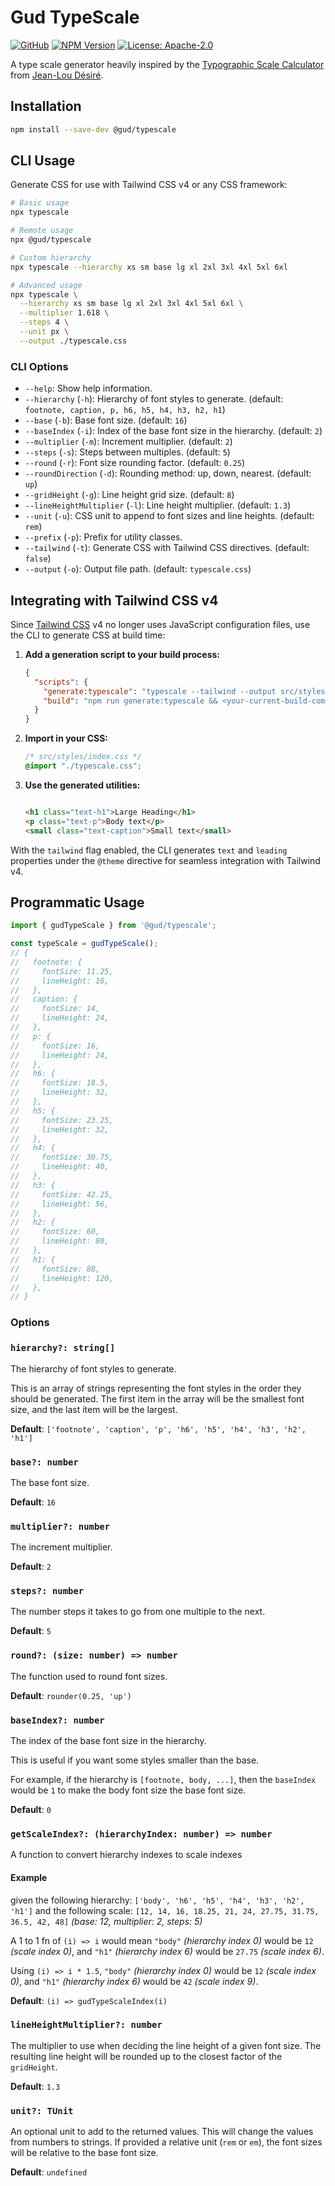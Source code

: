 # Gud TypeScale

[![GitHub](https://img.shields.io/badge/ryangoree%2Fgud--typescale-151b23?logo=github)](https://github.com/ryangoree/gud-typescale)
[![NPM
Version](https://img.shields.io/badge/%40gud%2Ftypescale-cb3837?logo=npm)](https://npmjs.com/package/@gud/typescale)
[![License:
Apache-2.0](https://img.shields.io/badge/License:%20MIT-23454d)](./LICENSE)

A type scale generator heavily inspired by the [Typographic Scale
Calculator](http://layoutgridcalculator.com/typographic-scale/) from [Jean-Lou
Désiré](http://www.jeanlou.net/).

## Installation

```bash
npm install --save-dev @gud/typescale
```

## CLI Usage

Generate CSS for use with Tailwind CSS v4 or any CSS framework:

```bash
# Basic usage
npx typescale

# Remote usage
npx @gud/typescale

# Custom hierarchy
npx typescale --hierarchy xs sm base lg xl 2xl 3xl 4xl 5xl 6xl

# Advanced usage
npx typescale \
  --hierarchy xs sm base lg xl 2xl 3xl 4xl 5xl 6xl \
  --multiplier 1.618 \
  --steps 4 \
  --unit px \
  --output ./typescale.css
```

### CLI Options

- `--help`: Show help information.
- `--hierarchy` (`-h`): Hierarchy of font styles to generate. (default:
  `footnote, caption, p, h6, h5, h4, h3, h2, h1`)
- `--base` (`-b`): Base font size. (default: `16`)
- `--baseIndex` (`-i`): Index of the base font size in the hierarchy. (default:
  `2`)
- `--multiplier` (`-m`): Increment multiplier. (default: `2`)
- `--steps` (`-s`): Steps between multiples. (default: `5`)
- `--round` (`-r`): Font size rounding factor. (default: `0.25`)
- `--roundDirection` (`-d`): Rounding method: up, down, nearest. (default: `up`)
- `--gridHeight` (`-g`): Line height grid size. (default: `8`)
- `--lineHeightMultiplier` (`-l`): Line height multiplier. (default: `1.3`)
- `--unit` (`-u`): CSS unit to append to font sizes and line heights. (default:
  `rem`)
- `--prefix` (`-p`): Prefix for utility classes.
- `--tailwind` (`-t`): Generate CSS with Tailwind CSS directives. (default: `false`)
- `--output` (`-o`): Output file path. (default: `typescale.css`)

## Integrating with Tailwind CSS v4

Since [Tailwind CSS](https://tailwindcss.com/) v4 no longer uses JavaScript
configuration files, use the CLI to generate CSS at build time:

1. **Add a generation script to your build process:**
   ```json
   {
     "scripts": {
       "generate:typescale": "typescale --tailwind --output src/styles/typescale.css",
       "build": "npm run generate:typescale && <your-current-build-command>"
     }
   }
   ```

2. **Import in your CSS:**
   ```css
   /* src/styles/index.css */
   @import "./typescale.css";
   ```

3. **Use the generated utilities:**
   ```html

   <h1 class="text-h1">Large Heading</h1>
   <p class="text-p">Body text</p>
   <small class="text-caption">Small text</small>
   ```

With the `tailwind` flag enabled, the CLI generates `text` and `leading`
properties under the `@theme` directive for seamless integration with Tailwind
v4.


## Programmatic Usage

```js
import { gudTypeScale } from '@gud/typescale';

const typeScale = gudTypeScale();
// {
//   footnote: {
//     fontSize: 11.25,
//     lineHeight: 16,
//   },
//   caption: {
//     fontSize: 14,
//     lineHeight: 24,
//   },
//   p: {
//     fontSize: 16,
//     lineHeight: 24,
//   },
//   h6: {
//     fontSize: 18.5,
//     lineHeight: 32,
//   },
//   h5: {
//     fontSize: 23.25,
//     lineHeight: 32,
//   },
//   h4: {
//     fontSize: 30.75,
//     lineHeight: 40,
//   },
//   h3: {
//     fontSize: 42.25,
//     lineHeight: 56,
//   },
//   h2: {
//     fontSize: 60,
//     lineHeight: 80,
//   },
//   h1: {
//     fontSize: 88,
//     lineHeight: 120,
//   },
// }
```

### Options

### `hierarchy?: string[]`

The hierarchy of font styles to generate.

This is an array of strings representing the font styles in the order they
should be generated. The first item in the array will be the smallest font size,
and the last item will be the largest.

**Default**: `['footnote', 'caption', 'p', 'h6', 'h5', 'h4', 'h3', 'h2', 'h1']`

### `base?: number`


The base font size.

**Default**: `16`

### `multiplier?: number`


The increment multiplier.

**Default**: `2`

### `steps?: number`


The number steps it takes to go from one multiple to the next.

**Default**: `5`

### `round?: (size: number) => number`


The function used to round font sizes.

**Default**: `rounder(0.25, 'up')`


### `baseIndex?: number`

The index of the base font size in the hierarchy.

This is useful if you want some styles smaller than the base.

For example, if the hierarchy is `[footnote, body, ...]`, then the `baseIndex`
would be `1` to make the body font size the base font size.

**Default**: `0`

### `getScaleIndex?: (hierarchyIndex: number) => number`

A function to convert hierarchy indexes to scale indexes

#### Example

given the following hierarchy: `['body', 'h6', 'h5', 'h4', 'h3', 'h2', 'h1']`
and the following scale: `[12, 14, 16, 18.25, 21, 24, 27.75, 31.75, 36.5, 42,
48]` *(base: 12, multiplier: 2, steps: 5)*

A 1 to 1 fn of `(i) => i` would mean `"body"` *(hierarchy index 0)* would be
`12` *(scale index 0)*, and `"h1"` *(hierarchy index 6)* would be `27.75`
*(scale index 6)*.

Using `(i) => i * 1.5`, `"body"` *(hierarchy index 0)* would be `12` *(scale
index 0)*, and `"h1"` *(hierarchy index 6)* would be `42` *(scale index 9)*.

**Default**: `(i) => gudTypeScaleIndex(i)`

### `lineHeightMultiplier?: number`

The multiplier to use when deciding the line height of a given font size. The
resulting line height will be rounded up to the closest factor of the
`gridHeight`.

**Default**: `1.3`

### `unit?: TUnit`

An optional unit to add to the returned values. This will change the values from
numbers to strings. If provided a relative unit (`rem` or `em`), the font sizes
will be relative to the base font size.

**Default**: `undefined`